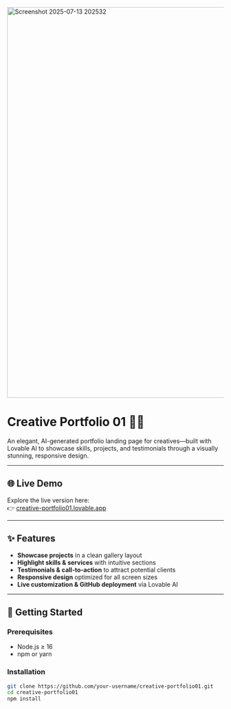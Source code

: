 <img width="1881" height="910" alt="Screenshot 2025-07-13 202532" src="https://github.com/user-attachments/assets/2bae380f-8fe9-46e6-bffb-f3dca59aee2e" />

# Creative Portfolio 01 🎨✨


An elegant, AI-generated portfolio landing page for creatives—built with Lovable AI to showcase skills, projects, and testimonials through a visually stunning, responsive design.

---

## 🌐 Live Demo

Explore the live version here:  
👉 [creative-portfolio01.lovable.app](https://creative-portfolio01.lovable.app/)

---

## ✨ Features

- **Showcase projects** in a clean gallery layout  
- **Highlight skills & services** with intuitive sections  
- **Testimonials & call-to-action** to attract potential clients  
- **Responsive design** optimized for all screen sizes  
- **Live customization & GitHub deployment** via Lovable AI

---

## 🚀 Getting Started

### Prerequisites

- Node.js ≥ 16  
- npm or yarn

### Installation

```bash
git clone https://github.com/your-username/creative-portfolio01.git
cd creative-portfolio01
npm install
